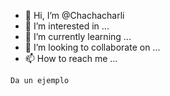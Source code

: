 - 👋 Hi, I’m @Chachacharli
- 👀 I’m interested in ...
- 🌱 I’m currently learning ...
- 💞️ I’m looking to collaborate on ...
- 📫 How to reach me ...


```
Da un ejemplo
```

<!---
Chachacharli/Chachacharli is a ✨ special ✨ repository because its `README.md` (this file) appears on your GitHub profile.
You can click the Preview link to take a look at your changes.
--->
